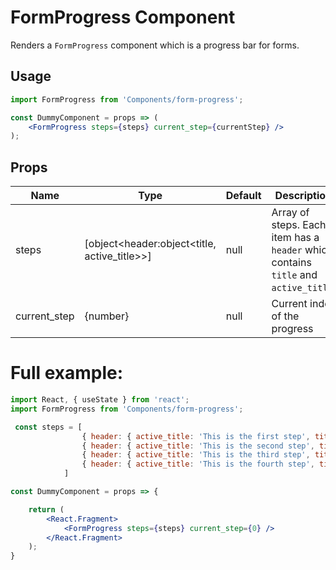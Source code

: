 # FormProgress Component

Renders a `FormProgress` component which is a progress bar for forms.


## Usage

```jsx
import FormProgress from 'Components/form-progress';

const DummyComponent = props => (
    <FormProgress steps={steps} current_step={currentStep} />
);
```

## Props


| Name          | Type                                         | Default  | Description                                                                          |
| ------------- | -------------------------------------------- | -------- | ------------------------------------------------------------------------------------ |
| steps         | [object<header:object<title, active_title>>] | null     | Array of steps. Each item has a `header` which contains `title` and `active_title`.  |
| current_step  | {number}                                     | null     | Current index of the progress                                                        |



# Full example:

```jsx
import React, { useState } from 'react';
import FormProgress from 'Components/form-progress';

 const steps = [
                { header: { active_title: 'This is the first step', title: 'step 1' } },
                { header: { active_title: 'This is the second step', title: 'step 2' } },
                { header: { active_title: 'This is the third step', title: 'step 3' } },
                { header: { active_title: 'This is the fourth step', title: 'step 4' } }
            ]

const DummyComponent = props => {

    return (
        <React.Fragment>
            <FormProgress steps={steps} current_step={0} />
        </React.Fragment>
    );
}
```
